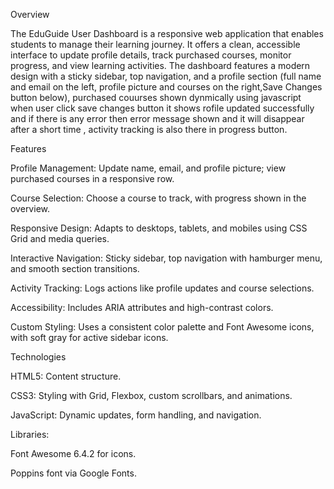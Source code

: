Overview

The EduGuide User Dashboard is a responsive web application that enables students to manage their learning journey. It offers a clean, accessible interface to update profile details, track purchased courses, monitor progress, and view learning activities. The dashboard features a modern design with a sticky sidebar, top navigation, and a profile section (full name and email on the left, profile picture and courses on the right,Save Changes button below), purchased couurses shown dynmically using javascript when user click save changes button it shows rofile updated successfully and if there is any error then error message shown and it will disappear after a short time , activity tracking is also there in progress button.

Features

Profile Management: Update name, email, and profile picture; view purchased courses in a responsive row.

Course Selection: Choose a course to track, with progress shown in the overview.

Responsive Design: Adapts to desktops, tablets, and mobiles using CSS Grid and media queries.

Interactive Navigation: Sticky sidebar, top navigation with hamburger menu, and smooth section transitions.

Activity Tracking: Logs actions like profile updates and course selections.

Accessibility: Includes ARIA attributes and high-contrast colors.

Custom Styling: Uses a consistent color palette and Font Awesome icons, with soft gray for active sidebar icons.


Technologies

HTML5: Content structure.

CSS3: Styling with Grid, Flexbox, custom scrollbars, and animations.

JavaScript: Dynamic updates, form handling, and navigation.


Libraries:

Font Awesome 6.4.2 for icons.

Poppins font via Google Fonts.

